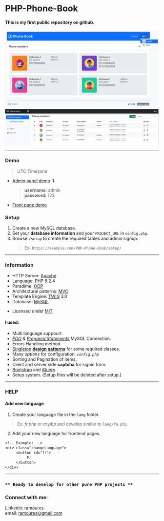 # PHP-Phone-Book
#### This is my first public repository on github. 

[<img src="screenshot.png">](https://awaweb.ir/projects/free/php_phone_book)
[<img src="screenshot2.png">](https://awaweb.ir/projects/free/php_phone_book/admin)

___
### Demo 
> UTC Timezone
+ [Admin panel demo](https://awaweb.ir/projects/free/php_phone_book/admin) &#8628;
     > **username:** admin<br> 
     > **password:** 123  
+ [Front page demo](https://awaweb.ir/projects/free/php_phone_book)

### Setup

1. Create a new MySQL database.
2. Set your **database information** and your `PROJECT_URL` in `config.php`.
3. Browse `/setup` to create the required tables and admin signup.
   > Ex. `https://example.com/PHP-Phone-Book/setup/`

___
### Information
+ HTTP Server: [Apache](https://httpd.apache.org/) 
+ Language: [PHP](https://www.php.net/) 8.2.4
+ Paradime: [OOP](https://en.wikipedia.org/wiki/Object-oriented_programming)
+ Architectural patterns: [MVC](https://en.wikipedia.org/wiki/Model%E2%80%93view%E2%80%93controller)
+ Template Engine: [TWIG](https://twig.symfony.com/) 3.0
+ Database: [MySQL](https://www.mysql.com/)
* Licensed under [MIT](https://github.com/ramoures/PHP-Phone-Book/blob/main/LICENSE)

#### I used:
+ Multi language suppourt.
+  *[PDO](https://www.php.net/manual/en/book.pdo.php) & [Prepared Statements](https://www.php.net/manual/en/mysqli.quickstart.prepared-statements.php)* MySQL Connection.
+ Errors Handling method.
+ [Singleton](https://en.wikipedia.org/wiki/Singleton_pattern) [**design patterns**](https://en.wikipedia.org/wiki/Design_Patterns) for some required classes.
+ Many *options* for configuration. *`config.php`*
+ Sorting and Pagination of items.
+ Client and server side **captcha** for signin form.
+ [Bootstrap](https://getbootstrap.com/) and [jQuery](https://jquery.com/).
+ Setup system. (Setup files will be deleted after setup.)
___
### HELP
#### Add new language
1. Create your language file in the `lang` folder.
>Ex. *fr.php* or *ar.php* and develop similar to `lang/fa.php`.
2. Add your new language for frontend pages.<br>
```
<!-- Example: -->
<div class="changeLanguage">
     <button id="fr">
          Fr
     </button>
</div>
```
____

### ``** Ready to develop for other pure PHP projects **``


### Connect with me:
Linkedin: [ramoures](https://www.linkedin.com/in/ramoures/)<br>
email: ramoures@gmail.com
